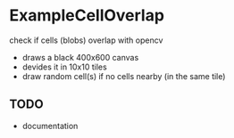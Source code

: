 # ExampleCellOverlap

check if cells (blobs) overlap with opencv

- draws a black 400x600 canvas
- devides it in 10x10 tiles
- draw random cell(s) if no cells nearby (in the same tile)

## TODO

- documentation
